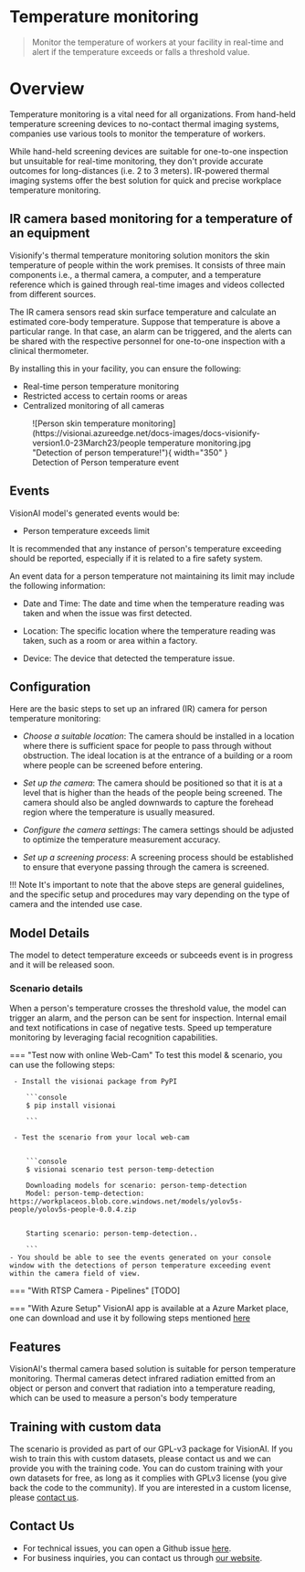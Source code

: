 # **Temperature monitoring**

> Monitor the temperature of workers at your facility in real-time and alert if the temperature exceeds or falls a threshold value.


# Overview
Temperature monitoring is a vital need for all organizations. From hand-held temperature screening devices to no-contact thermal imaging systems, companies use various tools to monitor the temperature of workers. 

While hand-held screening devices are suitable for one-to-one inspection but unsuitable for real-time monitoring, they don't provide accurate outcomes for long-distances (i.e. 2 to 3 meters). IR-powered thermal imaging systems offer the best solution for quick and precise workplace temperature monitoring.


## IR camera based monitoring for a temperature of an equipment

Visionify's thermal temperature monitoring solution monitors the skin temperature of people within the work premises. It consists of three main components i.e., a thermal camera, a computer, and a temperature reference which is gained through real-time images and videos collected from different sources. 

The IR camera sensors read skin surface temperature and calculate an estimated core-body temperature. Suppose that temperature is above a particular range. In that case, an alarm can be triggered, and the alerts can be shared with the respective personnel for one-to-one inspection with a clinical thermometer.

By installing this in your facility, you can ensure the following:

- Real-time person temperature monitoring
- Restricted access to certain rooms or areas
- Centralized monitoring of all cameras

<figure markdown>
  ![Person skin temperature monitoring](https://visionai.azureedge.net/docs-images/docs-visionify-version1.0-23March23/people temperature monitoring.jpg "Detection of person temperature!"){ width="350" }
  <figcaption>Detection of Person temperature event</figcaption>
</figure>


    
## Events

VisionAI model's generated events would be:

- Person temperature exceeds limit

It is recommended that any instance of person's temperature exceeding should be reported, especially if it is related to a fire safety system.

An event data for a person temperature not maintaining its limit may include the following information:


- Date and Time: The date and time when the temperature reading was taken and when the issue was first detected.

- Location: The specific location where the temperature reading was taken, such as a room or area within a factory.

- Device: The device that detected the temperature issue.      

## Configuration

Here are the basic steps to set up an infrared (IR) camera for person temperature monitoring:

- *Choose a suitable location*: The camera should be installed in a location where there is sufficient space for people to pass through without obstruction. The ideal location is at the entrance of a building or a room where people can be screened before entering.

- *Set up the camera*: The camera should be positioned so that it is at a level that is higher than the heads of the people being screened. The camera should also be angled downwards to capture the forehead region where the temperature is usually measured. 

- *Configure the camera settings*: The camera settings should be adjusted to optimize the temperature measurement accuracy. 

- *Set up a screening process*: A screening process should be established to ensure that everyone passing through the camera is screened. 



!!! Note
    It's important to note that the above steps are general guidelines, and the specific setup and procedures may vary depending on the type of camera and the intended use case. 


## Model Details

The model to detect temperature exceeds or subceeds event is in progress and it will be released soon.
### Scenario details

When a person's temperature crosses the threshold value, the model can trigger an alarm, and the person can be sent for inspection.
Internal email and text notifications in case of negative tests.
Speed up temperature monitoring by leveraging facial recognition capabilities.




=== "Test now with online Web-Cam"
     To test this model & scenario, you can use the following steps:

     - Install the visionai package from PyPI
     
        ```console
        $ pip install visionai
        
        ```
     
     - Test the scenario from your local web-cam
     

        ```console
        $ visionai scenario test person-temp-detection

        Downloading models for scenario: person-temp-detection
        Model: person-temp-detection: https://workplaceos.blob.core.windows.net/models/yolov5s-people/yolov5s-people-0.0.4.zip
        

        Starting scenario: person-temp-detection..

        ```
    - You should be able to see the events generated on your console window with the detections of person temperature exceeding event within the camera field of view.

=== "With RTSP Camera - Pipelines"
     [TODO]
 
=== "With Azure Setup"
     VisionAI app is available at a Azure Market place, one can download and use it by following steps mentioned [here](../overview/azure-managed-app.md)


## Features

VisionAI's thermal camera based solution is suitable for person temperature monitoring. Thermal cameras detect infrared radiation emitted from an object or person and convert that radiation into a temperature reading, which can be used to measure a person's body temperature


## Training with custom data

The scenario is provided as part of our GPL-v3 package for VisionAI. If you wish to train this with custom datasets, please contact us and we can provide you with the training code. You can do custom training with your own datasets for free, as long as it complies with GPLv3 license (you give back the code to the community). If you are interested in a custom license, please [contact us](../company/contact.md).


## Contact Us

- For technical issues, you can open a Github issue [here](https://github.com/visionify/visionai).
- For business inquiries, you can contact us through [our website](https://visionify.ai/contact).